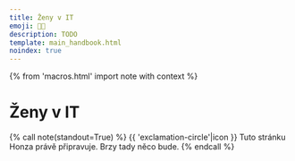 ```yaml
---
title: Ženy v IT
emoji: 👩‍🦰
description: TODO
template: main_handbook.html
noindex: true
---
```


{% from 'macros.html' import note with context %}

# Ženy v IT

{% call note(standout=True) %}
  {{ 'exclamation-circle'|icon }} Tuto stránku Honza právě připravuje. Brzy tady něco bude.
{% endcall %}


<!-- {#

https://cybermagnolia.com/blog/the-money-talk-meetup/

- https://www.heroine.cz/zeny-it/7701-zeny-jsou-z-it-trhu-vytlacovany-rika-vedouci-analytik-lmc-tomas-dombrovsky
- ženy v it stránka přímo v příručce kde jsou heroine články atd. a třeba i díl moderná firma o ženách nebo motherhood atd.
- Vytvořit stránku ženy v IT, kde odkazu heroine a klidně i každý článek odtamtud, moje označené, potom odkazy, potom vysvětlit pro kazdyho proč ženy v it a proč se to hodí dělat a FAQ ala garáž (Brusel a EU atd)
- https://www.heroine.cz/clanky/autor/70000223-honza-javorek
- https://girlsday.cz/
- Důležité svátky - Girls day, women in tech, etc.
- https://robime.it/?s=rozhovory
- https://www.root.cz/market-voice/mezinarodni-vyzkum-ukazal-ze-zen-v-it-pribyva-zdaleka-to-nejsou-jen-programatorky/
- https://womenwill.google/
- https://developers.google.com/womentechmakers
- https://medium.com/@lenka.stawarczyk/pro%C4%8D-si-%C5%BEeny-p%C5%99i-hled%C3%A1n%C3%AD-pr%C3%A1ce-nev%C4%9B%C5%99%C3%AD-a-nejsou-sp%C3%AD%C5%A1-jen-vyb%C3%ADrav%C3%A9-a50c936fb805
- https://projekty.heroine.cz/zeny-it
- https://www.facebook.com/groups/holkyzit

https://hbr.org/2014/06/why-women-dont-negotiate-their-job-offers

Skvěle napsaný a velmi přínosný článek demýtizující tzv. confidence gap: Že mužům stačí splnit 60 % požadavků v pracovním inzerátu a už se hlásí, zatímco ženy se nepřihlásí, dokud nemají 100 %. Text poskytuje zdroj statistiky, podrobnější rozbor problému, návrhy toho, co mohou firmy dělat. Ženy „…jsou trochu soudnější a zdrženlivější než muži. Nechtějí trávit čas a energii někde, kde nevěří, že můžou uspět.” Budu muset opravit příručku! Mnoho z věcí zmíněných v článku navíc platí i pro juniory v IT. Například popsat jasně a jednoznačně věci, které firma vyžaduje, a které jsou bonus, to je problém většiny juniorních nabídek.
https://medium.com/@lenka.stawarczyk/pro%C4%8D-si-%C5%BEeny-p%C5%99i-hled%C3%A1n%C3%AD-pr%C3%A1ce-nev%C4%9B%C5%99%C3%AD-a-nejsou-sp%C3%AD%C5%A1-jen-vyb%C3%ADrav%C3%A9-a50c936fb805

#} -->
